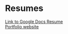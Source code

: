 # Resumes

[Link to Google Docs Resume](https://docs.google.com/document/d/1D-3Mh8SPKjT1JtYvADI9SEd1xfNEosy5Bg2jE9g8z9c/edit#heading=h.ocvpswguxa6m)  
[Portfolio website](https://www.delitt.com/)

